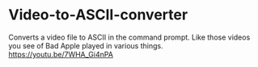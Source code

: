 # Video-to-ASCII-converter
Converts a video file to ASCII in the command prompt. Like those videos you see of Bad Apple played in various things.  https://youtu.be/7WHA_Gi4nPA 
